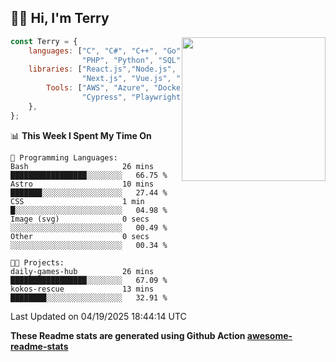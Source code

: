 <h2>👋🏻 Hi, I'm Terry</h2>

<img align='right' src="https://media.giphy.com/media/fkZukR450RQ1qnGaq9/giphy.gif" width="230">

```javascript
const Terry = {
    languages: ["C", "C#", "C++", "Go", "Java", "Javascript",
                "PHP", "Python", "SQL", "Typescript"],
    libraries: ["React.js","Node.js", ".Net", "Express.js",
                "Next.js", "Vue.js", "Astro.js", "CUDA"],
        Tools: ["AWS", "Azure", "Docker🐳", "Git", "Figma",
                "Cypress", "Playwright", "Postman", "Jira"],
    },
};
```
<!--START_SECTION:waka-->
📊 **This Week I Spent My Time On** 

```text
💬 Programming Languages: 
Bash                     26 mins             █████████████████░░░░░░░░   66.75 % 
Astro                    10 mins             ███████░░░░░░░░░░░░░░░░░░   27.44 % 
CSS                      1 min               █░░░░░░░░░░░░░░░░░░░░░░░░   04.98 % 
Image (svg)              0 secs              ░░░░░░░░░░░░░░░░░░░░░░░░░   00.49 % 
Other                    0 secs              ░░░░░░░░░░░░░░░░░░░░░░░░░   00.34 % 

🐱‍💻 Projects: 
daily-games-hub          26 mins             █████████████████░░░░░░░░   67.09 % 
kokos-rescue             13 mins             ████████░░░░░░░░░░░░░░░░░   32.91 % 
```


 Last Updated on 04/19/2025 18:44:14 UTC
<!--END_SECTION:waka-->

**These Readme stats are generated using Github Action [awesome-readme-stats](https://github.com/anmol098/waka-readme-stats)**
